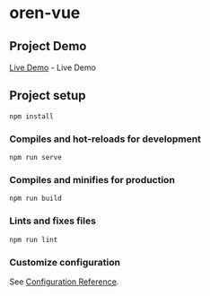 # oren-vue

## Project Demo

[Live Demo](https://62e79458c9d37414c3ac8e45--teal-parfait-061648.netlify.app/) - Live Demo 

## Project setup
```
npm install
```

### Compiles and hot-reloads for development
```
npm run serve
```

### Compiles and minifies for production
```
npm run build
```

### Lints and fixes files
```
npm run lint
```

### Customize configuration
See [Configuration Reference](https://cli.vuejs.org/config/).
